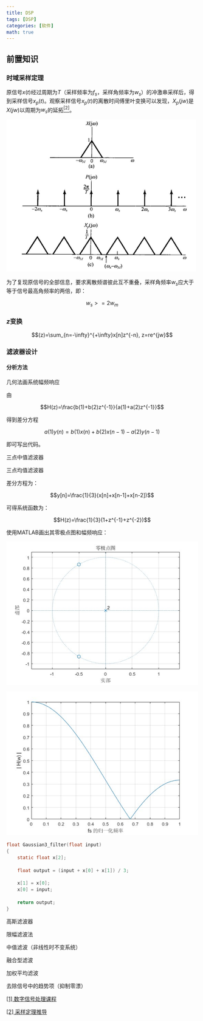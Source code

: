 ```yaml
---
title: DSP
tags: [DSP]
categories: [软件]
math: true
---
```


## 前置知识

### 时域采样定理


原信号$x(t)$经过周期为$T$（采样频率为$f_s$，采样角频率为$w_s$）的冲激串采样后，得到采样信号$x_p(t)$。观察采样信号$x_p(t)$的离散时间傅里叶变换可以发现，$X_p(jw)$是$X(jw)$以周期为$w_s$的延拓[$^{[2]}$](https://www.bilibili.com/video/BV13P411P7Pv/?p=14&vd_source=ee2c602d51f4cb1787b896796df4d5c4)。


![采样定理](../images/DSP/image-0.png)

为了复现原信号的全部信息，要求离散频谱彼此互不重叠，采样角频率$w_s$应大于等于信号最高角频率的两倍，即：

$$w_s>=2w_m$$

### $z$变换

$$(z)=\sum_{n=-\infty}^{+\infty}x[n]z^{-n}, z=re^{jw}$$


### 滤波器设计

#### 分析方法

几何法画系统幅频响应


由

$$H(z)=\frac{b(1)+b(2)z^{-1}}{a(1)+a(2)z^{-1}}$$

得到差分方程

$$a(1)y(n)=b(1)x(n)+b(2)x(n-1)-a(2)y(n-1)$$

即可写出代码。


三点中值滤波器

三点均值滤波器

差分方程为：

$$y[n]=\frac{1}{3}(x[n]+x[n-1]+x[n-2])$$

可得系统函数为：

$$H(z)=\frac{1}{3}(1+z^{-1}+z^{-2})$$

使用MATLAB画出其零极点图和幅频响应：

![零极点图](Gaussian_pole.jpg)

![幅频响应](Gaussian.jpg)

```c
float Gaussian3_filter(float input)
{
    static float x[2];

    float output = (input + x[0] + x[1]) / 3;

    x[1] = x[0];
    x[0] = input;   

    return output;
}
```


高斯滤波器

限幅滤波法

中值滤波（非线性时不变系统）



融合型滤波

加权平均滤波

去除信号中的趋势项（抑制零漂）


[[1] 数字信号处理课程](https://www.bilibili.com/video/BV13P411P7Pv/?p=1&vd_source=ee2c602d51f4cb1787b896796df4d5c4)


[[2] 采样定理推导](https://www.bilibili.com/video/BV13P411P7Pv/?p=14&vd_source=ee2c602d51f4cb1787b896796df4d5c4)